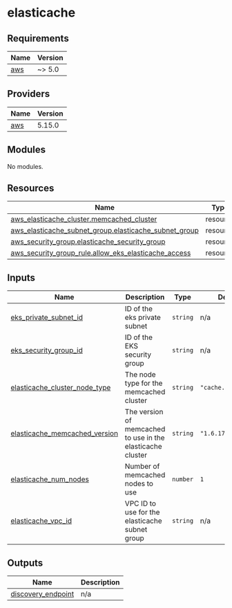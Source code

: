 # elasticache

<!-- BEGINNING OF PRE-COMMIT-TERRAFORM DOCS HOOK -->
## Requirements

| Name | Version |
|------|---------|
| <a name="requirement_aws"></a> [aws](#requirement\_aws) | ~> 5.0 |

## Providers

| Name | Version |
|------|---------|
| <a name="provider_aws"></a> [aws](#provider\_aws) | 5.15.0 |

## Modules

No modules.

## Resources

| Name | Type |
|------|------|
| [aws_elasticache_cluster.memcached_cluster](https://registry.terraform.io/providers/hashicorp/aws/latest/docs/resources/elasticache_cluster) | resource |
| [aws_elasticache_subnet_group.elasticache_subnet_group](https://registry.terraform.io/providers/hashicorp/aws/latest/docs/resources/elasticache_subnet_group) | resource |
| [aws_security_group.elasticache_security_group](https://registry.terraform.io/providers/hashicorp/aws/latest/docs/resources/security_group) | resource |
| [aws_security_group_rule.allow_eks_elasticache_access](https://registry.terraform.io/providers/hashicorp/aws/latest/docs/resources/security_group_rule) | resource |

## Inputs

| Name | Description | Type | Default | Required |
|------|-------------|------|---------|:--------:|
| <a name="input_eks_private_subnet_id"></a> [eks\_private\_subnet\_id](#input\_eks\_private\_subnet\_id) | ID of the eks private subnet | `string` | n/a | yes |
| <a name="input_eks_security_group_id"></a> [eks\_security\_group\_id](#input\_eks\_security\_group\_id) | ID of the EKS security group | `string` | n/a | yes |
| <a name="input_elasticache_cluster_node_type"></a> [elasticache\_cluster\_node\_type](#input\_elasticache\_cluster\_node\_type) | The node type for the memcached cluster | `string` | `"cache.t4g.small"` | no |
| <a name="input_elasticache_memcached_version"></a> [elasticache\_memcached\_version](#input\_elasticache\_memcached\_version) | The version of memcached to use in the elasticache cluster | `string` | `"1.6.17"` | no |
| <a name="input_elasticache_num_nodes"></a> [elasticache\_num\_nodes](#input\_elasticache\_num\_nodes) | Number of memcached nodes to use | `number` | `1` | no |
| <a name="input_elasticache_vpc_id"></a> [elasticache\_vpc\_id](#input\_elasticache\_vpc\_id) | VPC ID to use for the elasticache subnet group | `string` | n/a | yes |

## Outputs

| Name | Description |
|------|-------------|
| <a name="output_discovery_endpoint"></a> [discovery\_endpoint](#output\_discovery\_endpoint) | n/a |
<!-- END OF PRE-COMMIT-TERRAFORM DOCS HOOK -->
